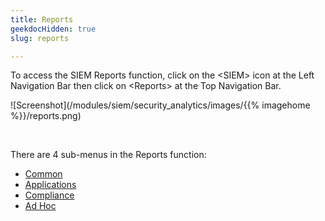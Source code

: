 ```yaml
---
title: Reports
geekdocHidden: true
slug: reports

---
```


To access the SIEM Reports function, click on the \<SIEM> icon at the Left Navigation Bar then click on \<Reports> at the Top Navigation Bar.

![Screenshot](/modules/siem/security_analytics/images/{{% imagehome %}}/reports.png)

&nbsp;

There are 4 sub-menus in the Reports function:

* <a href="/modules/securityanalytics/reports/common">Common</a>
* <a href="/modules/securityanalytics/reports/applications">Applications</a>
* <a href="/modules/securityanalytics/reports/compliance">Compliance</a>
* <a href="/modules/securityanalytics/reports/adhoc">Ad Hoc</a>



